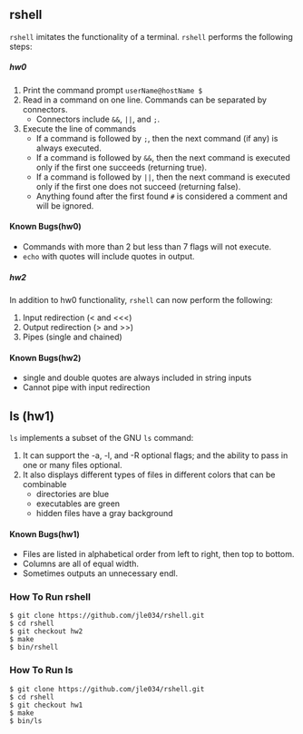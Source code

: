 ## rshell
`rshell` imitates the functionality of a terminal. `rshell` performs the following steps:

##### hw0

1. Print the command prompt `userName@hostName $` 
2. Read in a command on one line. Commands can be separated by connectors.
	- Connectors include `&&`, `||`, and `;`.
3. Execute the line of commands
	- If a command is followed by `;`, then the next command (if any) is always executed.
	- If a command is followed by `&&`, then the next command is executed only if the first one succeeds (returning true).
	- If a command is followed by `||`, then the next command is executed only if the first one does not succeed (returning false).
	- Anything found after the first found `#` is considered a comment and will be ignored. 

#### Known Bugs(hw0)

- Commands with more than 2 but less than 7 flags will not execute.
- `echo` with quotes will include quotes in output.

##### hw2

In addition to hw0 functionality, `rshell` can now perform the following:

1. Input redirection (< and <<<)
2. Output redirection (> and >>)
3. Pipes (single and chained)

#### Known Bugs(hw2)

- single and double quotes are always included in string inputs	
- Cannot pipe with input redirection


## ls (hw1)
`ls` implements a subset of the GNU `ls` command: 

1. It can support the -a, -l, and -R optional flags; and the ability to pass in one or many files optional. 
2. It also displays different types of files in different colors that can be combinable
	- directories are blue
	- executables are green
	- hidden files have a gray background

#### Known Bugs(hw1)
- Files are listed in alphabetical order from left to right, then top to bottom.
- Columns are all of equal width.	
- Sometimes outputs an unnecessary endl.

### How To Run rshell
```
$ git clone https://github.com/jle034/rshell.git
$ cd rshell
$ git checkout hw2
$ make
$ bin/rshell
```

### How To Run ls
```
$ git clone https://github.com/jle034/rshell.git
$ cd rshell
$ git checkout hw1
$ make
$ bin/ls
```
